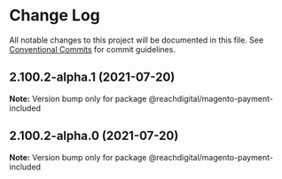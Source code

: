 # Change Log

All notable changes to this project will be documented in this file.
See [Conventional Commits](https://conventionalcommits.org) for commit guidelines.

## 2.100.2-alpha.1 (2021-07-20)

**Note:** Version bump only for package @reachdigital/magento-payment-included





## 2.100.2-alpha.0 (2021-07-20)

**Note:** Version bump only for package @reachdigital/magento-payment-included
